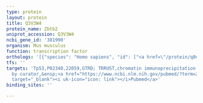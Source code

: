 ```yaml
---
type: protein
layout: protein
title: Q3V3W4
protein_name: Zbtb2
uniprot_accession: Q3V3W4
ncbi_gene_id: '381990'
organism: Mus musculus
function: transcription factor
orthologs: '[{"species": "Homo sapiens", "id": ["<a href=\"/protein/q8n680\">Q8N680</a>"]}, {"species": "Rattus norvegicus", "id": ["D4ABS0"]}]'
tfs: ''
targets: 'Tp53,P02340,22059,GTRD; TRRUST,chromatin immunoprecipitation assay; inferred
  by curator,&ensp;<a href="https://www.ncbi.nlm.nih.gov/pubmed/?term=27924024%5Buid%5D+OR+29087512%5Buid%5D+OR+19380588%5Buid%5D"
  target="_blank"><i uk-icon="icon: link"></i>Pubmed</a>'
binding_sites: ''

---
```


